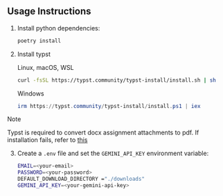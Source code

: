 ## Usage Instructions

1. Install python dependencies:

    ```bash
    poetry install
    ```

2. Install typst

    Linux, macOS, WSL

    ```sh
    curl -fsSL https://typst.community/typst-install/install.sh | sh
    ```

    Windows

    ```ps1
    irm https://typst.community/typst-install/install.ps1 | iex
    ```

> [!NOTE]
> Typst is required to convert docx assignment attachments to pdf.
> If installation fails, refer to [this](https://github.com/typst-community/typst-install)

3. Create a `.env` file and set the `GEMINI_API_KEY` environment variable:

    ```bash
    EMAIL=<your-email>
    PASSWORD=<your-password>
    DEFAULT_DOWNLOAD_DIRECTORY ="./downloads"
    GEMINI_API_KEY=<your-gemini-api-key>
    ```

